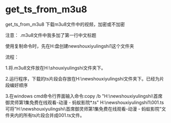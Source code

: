 # get_ts_from_m3u8
get_ts_from_m3u8    下载m3u8文件中的视频，加密或不加密

注意：
.m3u8文件中我多加了第一行中文标题


使用复制命令时，先在H:盘创建newshouxiyulingshi1这个文件夹


流程：

1.将.m3u8文件放在H:\shouxiyulingshi文件夹下。


2.运行程序，下载的ts片段会存放在H:\\newshouxiyulingshi文件夹下。已经为片段编好顺序


3.在windows cmd命令行界面输入命令:copy /b "H:\newshouxiyulingshi\首席御灵师第1集免费在线观看-动漫 - 蚂蚁影院\*.ts" H:\newshouxiyulingshi1\001.ts
可将"H:\newshouxiyulingshi\首席御灵师第1集免费在线观看-动漫 - 蚂蚁影院"文件夹内的所有ts片段合并成001.ts文件。
